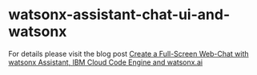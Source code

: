 # watsonx-assistant-chat-ui-and-watsonx

For details please visit the blog post [Create a Full-Screen Web-Chat with watsonx Assistant, IBM Cloud Code Engine and watsonx.ai](https://wp.me/paelj4-2RB)